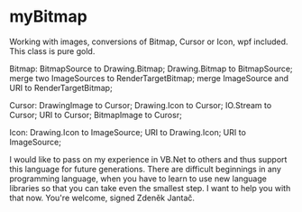 # myBitmap

Working with images, conversions of Bitmap, Cursor or Icon, wpf included. This class is pure gold.

  Bitmap:
    BitmapSource to Drawing.Bitmap;
    Drawing.Bitmap to BitmapSource;
    merge two ImageSources to RenderTargetBitmap;
    merge ImageSource and URI to RenderTargetBitmap;
  
  Cursor:
    DrawingImage to Cursor;
    Drawing.Icon to Cursor;
    IO.Stream to Cursor;
    URI to Cursor;
    BitmapImage to Curosr;
  
  Icon:
    Drawing.Icon to ImageSource;
    URI to Drawing.Icon;
    URI to ImageSource;

I would like to pass on my experience in VB.Net to others and thus support this language for future generations. There are difficult beginnings in any programming language, when you have to learn to use new language libraries so that you can take even the smallest step. I want to help you with that now. You're welcome, signed Zdeněk Jantač.
